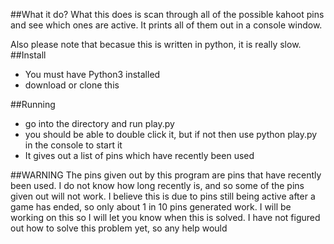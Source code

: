 ##What it do?
What this does is scan through all of the possible kahoot pins and see which ones are active. It prints all of them out in a console window.

Also please note that becasue this is written in python, it is really slow.
##Install
* You must have Python3 installed
* download or clone this 

##Running
* go into the directory and run play.py
* you should be able to double click it, but if not then use python play.py in the console to start it
* It gives out a list of pins which have recently been used


##WARNING
The pins given out by this program are pins that have recently been used. I do not know how long recently is, and so some of the pins given out will not work.
I believe this is due to pins still being active after a game has ended, so only about 1 in 10 pins generated work. 
I will be working on this so I will let you know when this is solved.
I have not figured out how to solve this problem yet, so any help would 